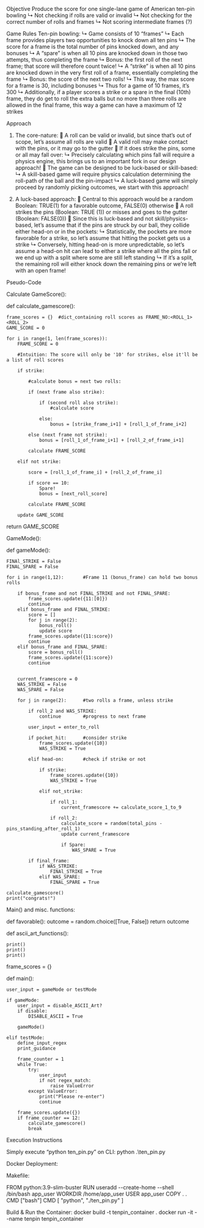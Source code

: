 Objective
Produce the score for one single-lane game of American ten-pin bowling
↳ Not checking if rolls are valid or invalid
↳ Not checking for the correct number of rolls and frames
↳ Not scoring intermediate frames (?)


Game Rules
Ten-pin bowling:
↳ Game consists of 10 “frames”
↳ Each frame provides players two opportunities to knock down all ten pins
↳ The score for a frame is the total number of pins knocked down, and any bonuses
↳ A “spare” is when all 10 pins are knocked down in those two attempts, thus completing the frame
	↳ Bonus: the first roll of the next frame; that score will therefore count twice!
↳ A “strike” is when all 10 pins are knocked down in the very first roll of a frame, essentially completing the frame
	↳ Bonus: the score of the next two rolls!
↳ This way, the max score for a frame is 30, including bonuses
	↳ Thus for a game of 10 frames, it’s 300
↳ Additionally, if a player scores a strike or a spare in the final (10th) frame, they do get to roll the extra balls but no more    than three rolls are allowed in the final frame, this way a game can have a maximum of 12 strikes

Approach
1.	The core-nature:
	A roll can be valid or invalid, but since that’s out of scope, let’s assume all rolls are valid
	A valid roll may make contact with the pins, or it may go to the gutter
	If it does strike the pins, some or all may fall over:
↳ Precisely calculating which pins fall will require a physics engine, this brings us to an important fork in our design approach!
	The game can be designed to be luck-based or skill-based:
↳ A skill-based game will require physics calculation determining the roll-path of the ball and the pin-impact
↳ A luck-based game will simply proceed by randomly picking outcomes, we start with this approach!

2.	A luck-based approach:
	Central to this approach would be a random Boolean: TRUE(1) for a favorable outcome, FALSE(0) otherwise
	A roll strikes the pins (Boolean: TRUE (1)) or misses and goes to the gutter (Boolean: FALSE(0))
	Since this is luck-based and not skill/physics-based, let’s assume that if the pins are struck by our ball, they collide either head-on or in the pockets:
↳ Statistically, the pockets are more favorable for a strike, so let’s assume that hitting the pocket gets us a strike
↳ Conversely, hitting head-on is more unpredictable, so let’s assume a head-on hit can lead to either a strike where all the pins fall or we end up with a split where some are still left standing
↳ If it’s a split, the remaining roll will either knock down the remaining pins or we’re left with an open frame!



Pseudo-Code


Calculate GameScore():

def calculate_gamescore():

	frame_scores = {}  #dict_containing roll scores as FRAME_NO:<ROLL_1><ROLL_2>
	GAME_SCORE = 0

	for i in range(1, len(frame_scores)):
		FRAME_SCORE = 0

		#Intuition: The score will only be '10' for strikes, else it'll be a list of roll scores

		if strike:

			#calculate bonus = next two rolls:
			
			if (next frame also strike):

				if (second roll also strike):
					#calculate score

				else:
					bonus = [strike_frame_i+1] + [roll_1_of_frame_i+2]

			else (next frame not strike):
				bonus = [roll_1_of_frame_i+1] + [roll_2_of_frame_i+1]

			calculate FRAME_SCORE

		elif not strike:

			score = [roll_1_of_frame_i] + [roll_2_of_frame_i]

			if score == 10:
				Spare!
				bonus = [next_roll_score]

			calculate FRAME_SCORE

		update GAME_SCORE

return GAME_SCORE



GameMode():

def gameMode():

	FINAl_STRIKE = False
	FINAL_SPARE = False

	for i in range(1,12):		#Frame 11 (bonus_frame) can hold two bonus rolls

		if bonus_frame and not FINAL_STRIKE and not FINAL_SPARE:
			frame_scores.update({11:[0]})
			continue
		elif bonus_frame and FINAL_STRIKE:
			score = []
			for j in range(2):
				bonus_roll()
				update score
			frame_scores.update({11:score})
			continue
		elif bonus_frame and FINAL_SPARE:
			score = bonus_roll()
			frame_scores.update({11:score})
			continue


		current_framescore = 0
		WAS_STRIKE = False
		WAS_SPARE = False

		for j in range(2):		#two rolls a frame, unless strike

			if roll_2 and WAS_STRIKE:
				continue		#progress to next frame

			user_input = enter_to_roll

			if pocket_hit:		#consider strike
				frame_scores.update({10})
				WAS_STRIKE = True

			elif head-on:		#check if strike or not

				if strike:
					frame_scores.update({10})
					WAS_STRIKE = True

				elif not_strike:

					if roll_1:
						current_framescore += calculate_score_1_to_9

					if roll_2:
						calculate_score = random(total_pins - pins_standing_after_roll_1)
						update current_framescore

						if Spare:
							WAS_SPARE = True

			if final_frame:
				if WAS_STRIKE:
					FINAl_STRIKE = True
				elif WAS_SPARE:
					FINAL_SPARE = True

	calculate_gamescore()
	print("congrats!")



Main() and misc. functions:


def favorable():
	outcome = random.choice([True, False])
	return outcome


def ascii_art_functions():

	print()
	print()
	print()


frame_scores = {}

def main():

	user_input = gameMode or testMode

	if gameMode:
		user_input = disable_ASCII_Art?
		if disable:
			DISABLE_ASCII = True

		gameMode()

	elif testMode:
		define_input_regex
		print_guidance

		frame_counter = 1
		while True:
			try:
				user_input
				if not regex_match:
					raise ValueError
			except ValueError:
				print("Please re-enter")
				continue

		frame_scores.update({})
		if frame_counter == 12:
			calculate_gamescore()
			break



Execution Instructions


Simply execute “python ten_pin.py” on CLI: python .\ten_pin.py


Docker Deployment:


Makefile:

FROM python:3.9-slim-buster
RUN useradd --create-home --shell /bin/bash app_user
WORKDIR /home/app_user
USER app_user
COPY . .
CMD ["bash"]
CMD [ "python", "./ten_pin.py" ]


Build & Run the Container:
docker build -t tenpin_container .
docker run -it --name tenpin tenpin_container



